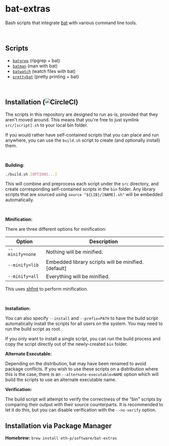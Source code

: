 # bat-extras

Bash scripts that integrate [bat](https://github.com/sharkdp/bat) with various command line tools.

&nbsp;

## Scripts

- [`batgrep`](doc/batgrep.md) (ripgrep + bat)
- [`batman`](doc/batman.md) (man with bat)
- [`batwatch`](doc/batwatch.md) (watch files with bat)
- [`prettybat`](doc/prettybat.md) (pretty printing + bat)

&nbsp;

## Installation (![CircleCI](https://circleci.com/gh/eth-p/bat-extras.svg?style=svg))

The scripts in this repository are designed to run as-is, provided that they aren't moved around.
This means that you're free to just symlink `src/[script].sh` to your local bin folder.

If you would rather have self-contained scripts that you can place and run anywhere, you can use the `build.sh` script to create (and optionally install) them.

&nbsp;

**Building:**

```bash
./build.sh [OPTIONS...]
```

This will combine and preprocess each script under the `src` directory, and create corresponding self-contained scripts in the `bin` folder. Any library scripts that are sourced using `source "${LIB}/[NAME].sh"` will be embedded automatically.

&nbsp;

**Minification:**

There are three different options for minification:

| Option          | Description                                            |
| --------------- | ------------------------------------------------------ |
| `--minify=none` | Nothing will be minified.                              |
| `--minify=lib`  | Embedded library scripts will be minified. \[default\] |
| `--minify=all`  | Everything will be minified.                           |

This uses [shfmt](https://github.com/mvdan/sh) to perform minification.


&nbsp;

**Installation:**

You can also specify `--install` and `--prefix=PATH` to have the build script automatically install the scripts for all users on the system. You may need to run the build script as root. 

If you only want to install a single script, you can run the build process and copy the script directly out of the newly-created `bin` folder.



**Alternate Executable:**

Depending on the distribution, bat may have been renamed to avoid package conflicts.
If you wish to use these scripts on a distribution where this is the case, there is an `--alternate-executable=NAME` option which will build the scripts to use an alternate executable name.



**Verification:**

The build script will attempt to verify the correctness of the "bin" scripts by comparing their output with their source counterparts. It is recommended to let it do this, but you can disable verification with the `--no-verify` option.



## Installation via Package Manager

**Homebrew:** `brew install eth-p/software/bat-extras`

